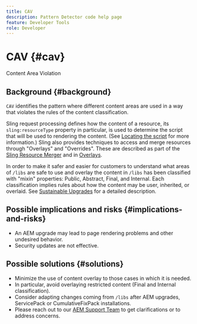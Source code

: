 ```yaml
---
title: CAV
description: Pattern Detector code help page
feature: Developer Tools
role: Developer
---
```


# CAV {#cav}

Content Area Violation

## Background {#background}

`CAV` identifies the pattern where different content areas are used in a way that violates the rules of the content classification.

Sling request processing defines how the content of a resource, its `sling:resourceType` property in particular, is used to determine the script that will be used to rendering the content. (See [Locating the script](https://experienceleague.adobe.com/docs/experience-manager-65/developing/introduction/the-basics.html#locating-the-script) for more information.) Sling also provides techniques to access and merge resources through "Overlays" and "Overrides". These are described as part of the [Sling Resource Merger](https://experienceleague.adobe.com/docs/experience-manager-65/developing/platform/sling-resource-merger.html) and in [Overlays](https://experienceleague.adobe.com/docs/experience-manager-65/developing/platform/overlays.html).

In order to make it safer and easier for customers to understand what areas of `/libs` are safe to use and overlay the content in `/libs` has been classified with "mixin" properties: Public, Abstract, Final, and Internal. Each classification implies rules about how the content may be user, inherited, or overlaid. See [Sustainable Upgrades](https://experienceleague.adobe.com/docs/experience-manager-65/deploying/upgrading/sustainable-upgrades.html) for a detailed description.

## Possible implications and risks {#implications-and-risks}

* An AEM upgrade may lead to page rendering problems and other undesired behavior.
* Security updates are not effective.
  
## Possible solutions {#solutions}

* Minimize the use of content overlay to those cases in which it is needed.
* In particular, avoid overlaying restricted content (Final and Internal classification).
* Consider adapting changes coming from `/libs` after AEM upgrades, ServicePack or CumulativeFixPack installations.
* Please reach out to our [AEM Support Team](https://helpx.adobe.com/enterprise/using/support-for-experience-cloud.html) to get clarifications or to address concerns.
